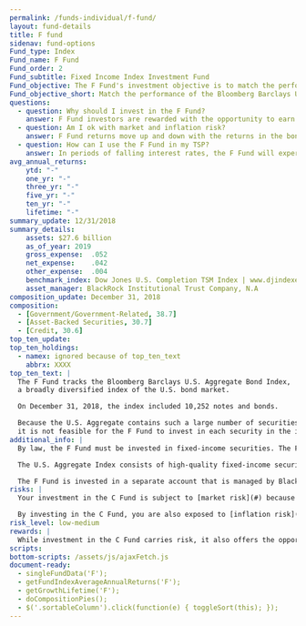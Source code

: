 ```yaml
---
permalink: /funds-individual/f-fund/
layout: fund-details
title: F fund
sidenav: fund-options
Fund_type: Index
Fund_name: F Fund
Fund_order: 2
Fund_subtitle: Fixed Income Index Investment Fund
Fund_objective: The F Fund's investment objective is to match the performance of the Bloomberg Barclays U.S. Aggregate Bond Index, a broad index representing the U.S. bond market.
Fund_objective_short: Match the performance of the Bloomberg Barclays U.S. Aggregate Bond Index.
questions:
  - question: Why should I invest in the F Fund?
    answer: F Fund investors are rewarded with the opportunity to earn higher rates of return over the long term than they would from investments in short-term securities such as the G Fund. The overall risk is relatively low in comparison to certain other fixed income investments in the market because the F Fund includes only investment-grade securities.
  - question: Am I ok with market and inflation risk?
    answer: F Fund returns move up and down with the returns in the bond market (market risk). F Fund investors are also exposed to the possibility that principal and interest payments on the bonds that comprise the index will not be paid (credit default risk) or if F Fund investments do not grow enough to offset the reduction in purchasing power (inflation risk). Your F Fund investment is also exposed to prepayment risk, which is the probability that if interest rates fall, bonds that are represented in the index will be paid back early thus forcing lenders to reinvest at lower rates.
  - question: How can I use the F Fund in my TSP?
    answer: In periods of falling interest rates, the F Fund will experience gains from the resulting rise in bond prices. So in the long run, you may expect F Fund returns to exceed those of the G Fund; however, you should also expect greater price volatility (up and down movements). A retirement portfolio that contains stock funds, like the C, S, and I Funds, along with the F Fund, will tend to be less volatile than one that contains stock funds alone.
avg_annual_returns:
    ytd: "-"
    one_yr: "-"
    three_yr: "-"
    five_yr: "-"
    ten_yr: "-"
    lifetime: "-"
summary_update: 12/31/2018
summary_details:
    assets: $27.6 billion
    as_of_year: 2019
    gross_expense:  .052
    net_expense:    .042
    other_expense:  .004
    benchmark_index: Dow Jones U.S. Completion TSM Index | www.djindexes.com
    asset_manager: BlackRock Institutional Trust Company, N.A
composition_update: December 31, 2018
composition:
  - [Government/Government-Related, 38.7]
  - [Asset-Backed Securities, 30.7]
  - [Credit, 30.6]
top_ten_update:
top_ten_holdings:
  - namex: ignored because of top_ten_text
    abbrx: XXXX
top_ten_text: |
  The F Fund tracks the Bloomberg Barclays U.S. Aggregate Bond Index,
  a broadly diversified index of the U.S. bond market.

  On December 31, 2018, the index included 10,252 notes and bonds.

  Because the U.S. Aggregate contains such a large number of securities,
  it is not feasible for the F Fund to invest in each security in the index.
additional_info: |
  By law, the F Fund must be invested in fixed-income securities. The Federal Retirement Thrift Investment Board has chosen to invest the F Fund in an index fund that tracks the Bloomberg Barclays U.S. Aggregate Bond Index, a broadly diversified index of the U.S. bond market.

  The U.S. Aggregate Index consists of high-quality fixed-income securities with maturities of more than one year. Because the U.S. Aggregate Index contains such a large number of securities, it is not feasible for the F Fund to invest in each security in the index.

  The F Fund is invested in a separate account that is managed by BlackRock Institutional Trust Company, N.A. BlackRock selects a large representative sample of the various types of asset-backed, U.S. government, corporate, and foreign government securities included in the overall index. The performance of the F Fund is evaluated on the basis of how closely its returns match those of the U.S. Aggregate Index.
risks: |
  Your investment in the C Fund is subject to [market risk](#) because the prices of the stocks in the S&P 500 Index rise and fall.

  By investing in the C Fund, you are also exposed to [inflation risk](#), meaning your C Fund investment may not grow enough to offset inflation.
risk_level: low-medium
rewards: |
  While investment in the C Fund carries risk, it also offers the opportunity to experience gains from equity ownership of large and mid-sized U.S. company stocks.
scripts:
bottom-scripts: /assets/js/ajaxFetch.js
document-ready:
  - singleFundData('F');
  - getFundIndexAverageAnnualReturns('F');
  - getGrowthLifetime('F');
  - doCompositionPies();
  - $('.sortableColumn').click(function(e) { toggleSort(this); });
---
```

